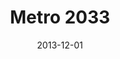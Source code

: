 ---
title: "Metro 2033"
authors: 
- "Dmitry Glukhovsky "
genres:
    - "fiction"
    - "dystopian"
    - "post-apocalyptic"
date: "2013-12-01"
rating: 4
recommend: true
---